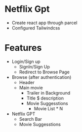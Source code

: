 # Netflix Gpt
- Create react app through parcel
- Configured Tailwindcss

# Features
- Login/Sign up
    - SignIn/Sign Up
    - Redirect to Browse Page
- Browse (after authentication)
    - Header
    - Main movie
        - Trailer in Background
        - Title $ description
        - Movie Suggesstions
            - Movie List * N
- Netflix GPT
    - Search Bar
    - Movie Suggesstions